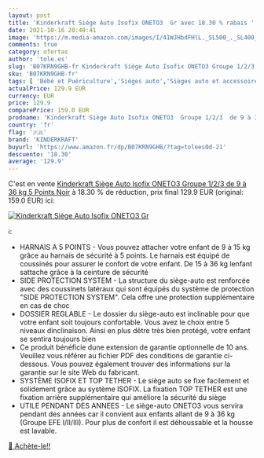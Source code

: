 ```yaml
---
layout: post
title: 'Kinderkraft Siège Auto Isofix ONETO3  Gr avec 18.30 % rabais '
date: 2021-10-16 20:40:41
image: 'https://m.media-amazon.com/images/I/41WJHbdFHlL._SL500_._SL400_.jpg'
comments: true
category: ofertas
author: 'tole.es'
slug: 'B07KRN9GHB-fr Kinderkraft Siège Auto Isofix ONETO3 Groupe 1/2/3 de 9 à...'
sku: 'B07KRN9GHB-fr'
tags: [ 'Bébé et Puériculture','Sièges auto','Sièges auto et accessoires','kinderkraft', ]
actualPrice: 129.9 EUR
currency: EUR
price: 129.9
comparePrice: 159.0 EUR
prodname: 'Kinderkraft Siège Auto Isofix ONETO3  Groupe 1/2/3  de 9 à 36 kg  5 Points  Noir'
country: 'fr'
flag: '🇫🇷'
brand: 'KINDERKRAFT'
buyurl: 'https://www.amazon.fr/dp/B07KRN9GHB/?tag=tolees0d-21'
descuento: '18.30'
average: '129.9'
---
```


C'est en vente [Kinderkraft Siège Auto Isofix ONETO3  Groupe 1/2/3  de 9 à 36 kg  5 Points  Noir](https://www.amazon.fr/dp/B07KRN9GHB/?tag=tolees0d-21)  à  18.30 % de réduction, prix final  129.9 EUR (original: 159.0 EUR) ici:

[![Kinderkraft Siège Auto Isofix ONETO3  Gr](https://m.media-amazon.com/images/I/41WJHbdFHlL._SL500_._SL400_.jpg)](https://www.amazon.fr/dp/B07KRN9GHB/?tag=tolees0d-21)

ℹ️:

- HARNAIS A 5 POINTS - Vous pouvez attacher votre enfant de 9 à 15 kg grâce au harnais de sécurité à 5 points. Le harnais est équipé de coussinés pour assurer le confort de votre enfant. De 15 à 36 kg lenfant sattache grâce à la ceinture de sécurité
- SIDE PROTECTION SYSTEM - La structure du siège-auto est renforcée avec des coussinets latéraux qui sont équipés du système de protection "SIDE PROTECTION SYSTEM". Cela offre une protection supplémentaire en cas de choc
- DOSSIER REGLABLE - Le dossier du siège-auto est inclinable pour que votre enfant soit toujours confortable. Vous avez le choix entre 5 niveaux dinclinaison. Ainsi en plus dêtre très bien protégé, votre enfant se sentira toujours bien
- Ce produit bénéficie dune extension de garantie optionnelle de 10 ans. Veuillez vous référer au fichier PDF des conditions de garantie ci-dessous. Vous pouvez également trouver des informations sur la garantie sur le site Web du fabricant.
- SYSTÈME ISOFIX ET TOP TETHER - Le siège auto se fixe facilement et solidement grâce au système ISOFIX. La fixation TOP TETHER est une fixation arrière supplémentaire qui améliore la sécurité du siège
- UTILE PENDANT DES ANNEES - Le siège-auto ONETO3 vous servira pendant des années car il convient aux enfants allant de 9 à 36 kg (Groupe EFE I/II/III). Pour plus de confort il est déhoussable et la housse est lavable.

[🛒 Achète-le!!](https://www.amazon.fr/dp/B07KRN9GHB/?tag=tolees0d-21)
